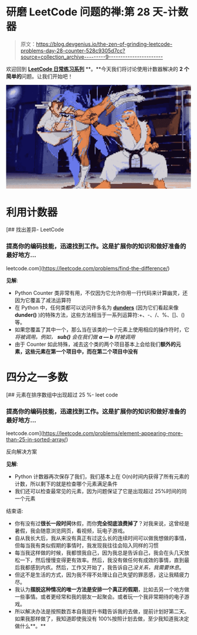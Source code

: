 # 研磨 LeetCode 问题的禅:第 28 天-计数器

> 原文：<https://blog.devgenius.io/the-zen-of-grinding-leetcode-problems-day-28-counter-528c9305d7cc?source=collection_archive---------9----------------------->

欢迎回到 [**LeetCode 日常练习系列**](https://medium.com/@matei.danut.dm/the-zen-of-grinding-leetcode-problems-day-0-motivation-681842565166) **。**今天我们将讨论使用计数器解决的 **2 个简单的**问题。让我们开始吧！

![](img/d92d867d67daa731850fbdfa8afe8960.png)

# 利用计数器

[](https://leetcode.com/problems/find-the-difference/) [## 找出差异- LeetCode

### 提高你的编码技能，迅速找到工作。这是扩展你的知识和做好准备的最好地方…

leetcode.com](https://leetcode.com/problems/find-the-difference/) 

**见解**:

*   Python Counter 类非常有用，不仅因为它允许你用一行代码来计算幽灵，还因为它覆盖了减法运算符
*   在 Python 中，任何类都可以访问许多名为 [**dunders**](https://realpython.com/operator-function-overloading/) (因为它们看起来像 **__dunder__()** )的特殊方法，这些方法相当于一系列运算符:+、-、/、%、[]、()等。
*   如果您覆盖了其中一个，那么当在该类的一个元素上使用相应的操作符时，它*将被调用。例如， **__sub__()** 会在我们做 **a — b** 时被调用*
*   由于 Counter 如此特殊，减去这个类的两个项目基本上会给我们**额外的元素，这些元素在第一个项目中，而在第二个项目中没有**

# 四分之一多数

[](https://leetcode.com/problems/element-appearing-more-than-25-in-sorted-array/) [## 元素在排序数组中出现超过 25 %- leet code

### 提高你的编码技能，迅速找到工作。这是扩展你的知识和做好准备的最好地方…

leetcode.com](https://leetcode.com/problems/element-appearing-more-than-25-in-sorted-array/) 

反向解决方案

**见解**:

*   Python 计数器再次保存了我们，我们基本上在 O(n)时间内获得了所有元素的计数，所以剩下的就是检查哪个元素满足条件
*   我们还可以检查最常见的元素，因为问题保证了它是出现超过 25%时间的同一个元素

结束语:

*   你有没有过**很长一段时间**休假，而你**完全彻底浪费掉了**？对我来说，这曾经是暑假，我会随意浏览网页，看视频，玩电子游戏。
*   自从我长大后，我从来没有真正有过这么长的连续时间可以做我想做的事情，但每当我有类似假期的事情时，我发现我往往会陷入同样的习惯
*   每当我这样做的时候，我都恨我自己，因为我总是告诉自己，我会在头几天放松一下，然后慢慢变得更有效率。然后，我没有做任何有成效的事情，直到最后我都感到内疚。然后，工作又开始了，我告诉自己*没关系，我需要休息*。
*   但这不是生活的方式，因为我不得不处理让自己失望的罪恶感，这让我精疲力尽。
*   我认为**摆脱这种情况的唯一方法是安排一个真正的假期**，比如去另一个地方做一些事情。或者更经常和我的朋友一起聚会。或者玩一个我非常期待的电子游戏。
*   所以解决办法是按照数百本自我提升书籍告诉我的去做，提前计划好第二天。如果我那样做了，我知道即使我没有 100%按照计划去做，至少我知道我决定做什么**。**